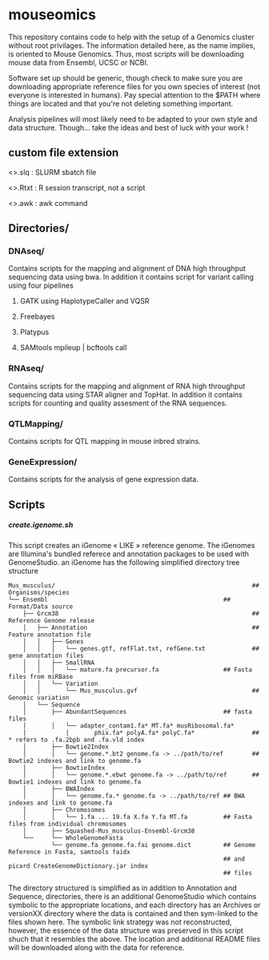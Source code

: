 mouseomics
==========

This repository contains code to help with the setup of a Genomics cluster without
 root privilages.  The information detailed here, as the name implies, is oriented
 to Mouse Genomics.  Thus, most scripts will be downloading mouse data from 
 Ensembl, UCSC or NCBI.

Software set up should be generic, though check to make sure you are downloading
  appropriate reference files for you own species of interest (not everyone is 
  interested in humans).  Pay special attention to the $PATH where things are
  located and that you're not deleting something important.

Analysis pipelines will most likely need to be adapted to your own style and 
  data structure. Though... take the ideas and best of luck with your work !

custom file extension
---
<>.slq  : SLURM sbatch file

<>.Rtxt : R session transcript, not a script

<>.awk  : awk command



Directories/
---

### DNAseq/

Contains scripts for the mapping and alignment of DNA high throughput sequencing
data using bwa.  In addition it contains script for variant calling using
four pipelines

1) GATK using HaplotypeCaller and VQSR

2) Freebayes

3) Platypus

4) SAMtools mpileup | bcftools call

### RNAseq/

Contains scripts for the mapping and alignment of RNA  high throughput sequencing
data using STAR aligner and TopHat.  In addition it contains scripts for counting
and quality assesment of the RNA sequences.

### QTLMapping/

Contains scripts for QTL mapping in mouse inbred strains.

### GeneExpression/

Contains scripts for the analysis of gene expression data.

## Scripts

##### create.igenome.sh

  This script creates an iGenome « LIKE » reference genome.  The iGenomes are Illumina's bundled referece and annotation packages to be used with GenomeStudio.  an iGenome has the following simplified directory tree structure
  
    Mus_musculus/                                                       ## Organisms/species
    └── Ensembl                                                 ## Format/Data source
        ├── Grcm38                                                      ## Reference Genome release
        │   ├── Annotation                                              ## Feature annotation file
        │   │   ├── Genes
        │   │   │   └── genes.gtf, refFlat.txt, refGene.txt             ## gene annotation files
        │   │   ├── SmallRNA
        │   │   │   └── mature.fa precursor.fa                  ## Fasta files from miRBase
        │   │   └── Variation
        │   │       └── Mus_musculus.gvf                                ## Genomic variation
        │   └── Sequence
        │       ├── AbundantSequences                           ## fasta files
        │       │   └── adapter_contam1.fa* MT.fa* musRibosomal.fa*
        |           |       phix.fa* polyA.fa* polyC.fa*                ## * refers to .fa.2bpb and .fa.vld index
        │       ├── Bowtie2Index
        │       │   └── genome.*.bt2 genome.fa -> ../path/to/ref        ## Bowtie2 indexes and link to genome.fa
        │       ├── BowtieIndex
        │       │   └── genome.*.ebwt genome.fa -> ../path/to/ref       ## Bowtie1 indexes and link to genome.fa
        │       ├── BWAIndex
        │       │   └── genome.fa.* genome.fa -> ../path/to/ref ## BWA indexes and link to genome.fa
        │       ├── Chromosomes
        │       │   └── 1.fa ... 19.fa X.fa Y.fa MT.fa          ## Fasta files from individual chromosomes
        │       ├── Squashed-Mus_musculus-Ensembl-Grcm38
        └──     └── WholeGenomeFasta
                └── genome.fa genome.fa.fai genome.dict         ## Genome Reference in Fasta, samtools faidx
                                                                ## and picard CreateGenomeDictionary.jar index
                                                                ## files
   
   The directory structured is simplified as in addition to Annotation and Sequence, directories, there is an additional GenomeStudio which contains symbolic to the appropriate locations, and each directory has an Archives or versionXX directory where the data is contained and then sym-linked to the files shown here.  The symbolic link strategy was not reconstructed, however, the essence of the data structure was preserved in this script shuch that it resembles the above.
The location and additional README files will be downloaded along with the data for reference.
